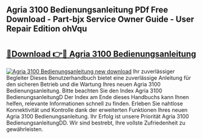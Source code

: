 ## Agria 3100 Bedienungsanleitung PDf Free Download - Part-bjx Service Owner Guide - User Repair Edition ohVqu

# <h2><a href="http://df5rwtf.blite.top/?on=Agria+3100+Bedienungsanleitung">🔗Download 👉🔴 Agria 3100 Bedienungsanleitung</a></h2>

[![Agria 3100 Bedienungsanleitung new download](https://i.imgur.com/lujVjoI.png)](http://df5rwtf.blite.top/?on=Agria+3100+Bedienungsanleitung)
Ihr zuverlässiger Begleiter Dieses Benutzerhandbuch bietet eine zuverlässige Anleitung für den sicheren Betrieb und die Wartung Ihres neuen Agria 3100 Bedienungsanleitung. Bitte beachten Sie den Index Agria 3100 BedienungsanleitungD Der Index am Ende dieses Handbuchs kann Ihnen helfen, relevante Informationen schnell zu finden. Erleben Sie nahtlose Konnektivität und Kontrolle dank der erweiterten Funktionen Ihres neuen Agria 3100 Bedienungsanleitung. Ihr Erfolg ist unsere Priorität Agria 3100 BedienungsanleitungDD. Wir sind bestrebt, Ihre vollste Zufriedenheit zu gewährleisten.
